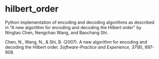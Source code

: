 # hilbert_order

Python implementation of encoding and decoding algorithms as described in "A new algorithm for encoding and decoding the Hilbert order" by Ningtao Chen, Nengchao Wang, and Baochang Shi.

Chen, N., Wang, N., & Shi, B. (2007). A new algorithm for encoding and decoding the Hilbert order. *Software-Practice and Experience, 37*(8), 897-908.
